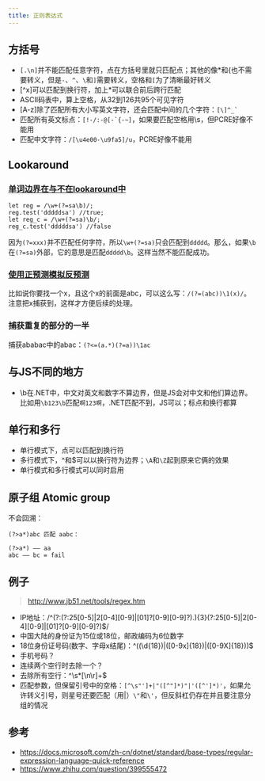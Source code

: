 ```yaml
---
title: 正则表达式
---
```


## 方括号

* `[.\n]`并不能匹配任意字符，点在方括号里就只匹配点；其他的像*和{也不需要转义，但是`-`、`^`、`\`和`]`需要转义，空格和`[`为了清晰最好转义
* [^x]可以匹配到换行符，加上*可以联合前后跨行匹配
* ASCII码表中，算上空格，从32到126共95个可见字符
* [A-z]除了匹配所有大小写英文字符，还会匹配中间的几个字符：`` [\]^_` ``
* 匹配所有英文标点：`` [!-/:-@[-`{-~] ``，如果要匹配空格用\s，但PCRE好像不能用
* 匹配中文字符：`/[\u4e00-\u9fa5]/u`，PCRE好像不能用

## Lookaround

### [单词边界在与不在lookaround中](https://www.zhihu.com/question/53734029)

```
let reg = /\w+(?=sa\b)/;
reg.test('dddddsa') //true;
let reg_c = /\w+(?=sa)\b/;
reg_c.test('dddddsa') //false
```

因为`(?=xxx)`并不匹配任何字符，所以`\w+(?=sa)`只会匹配到`ddddd`。那么，如果`\b`在`(?=sa)`外部，它的意思是匹配`ddddd\b`。这样当然不能匹配成功。

### [使用正预测模拟反预测](https://www.zhihu.com/question/20154937/answer/189265675)

比如说你要找一个x，且这个x的前面是abc，可以这么写：`/(?=(abc))\1(x)/`。注意把x捕获到，这样才方便后续的处理。

### 捕获重复的部分的一半

捕获ababac中的abac：`(?<=(a.*)(?=a))\1ac`

## 与JS不同的地方

* \b在.NET中，中文对英文和数字不算边界，但是JS会对中文和他们算边界。比如用`\b123\b`匹配`啊123啊`，.NET匹配不到，JS可以；标点和换行都算

## 单行和多行

* 单行模式下，点可以匹配到换行符
* 多行模式下，^和$可以以换行符为边界；`\A`和`\Z`起到原来它俩的效果
* 单行模式和多行模式可以同时启用

## 原子组 Atomic group

不会回溯：

```
(?>a*)abc 匹配 aabc：

(?>a*) —— aa
abc —— bc = fail
```


## 例子

> http://www.jb51.net/tools/regex.htm

* IP地址：/^(?:(?:25[0-5]|2[0-4][0-9]|[01]?[0-9][0-9]?)\.){3}(?:25[0-5]|2[0-4][0-9]|[01]?[0-9][0-9]?)$/
* 中国大陆的身份证为15位或18位，邮政编码为6位数字
* 18位身份证号码(数字、字母x结尾)：^((\d{18})|([0-9x]{18})|([0-9X]{18}))$
* 手机号码？
* 连续两个空行时去除一个？
* 去除所有空行：^\s*[\n\r]+$
* 匹配参数，但保留引号中的空格：`[^\s"']+|"([^"]*)"|'([^']*)'`​，如果允许转义引号，则星号还要匹配（用|）`\"`和`\'`，但反斜杠仍存在并且要注意分组的情况

## 参考

* https://docs.microsoft.com/zh-cn/dotnet/standard/base-types/regular-expression-language-quick-reference
* https://www.zhihu.com/question/399555472
